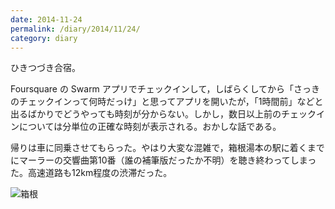 ```yaml
---
date: 2014-11-24
permalink: /diary/2014/11/24/
category: diary
---
```


ひきつづき合宿。

Foursquare の Swarm アプリでチェックインして，しばらくしてから「さっきのチェックインって何時だっけ」と思ってアプリを開いたが，「1時間前」などと出るばかりでどうやっても時刻が分からない。しかし，数日以上前のチェックインについては分単位の正確な時刻が表示される。おかしな話である。

帰りは車に同乗させてもらった。やはり大変な混雑で，箱根湯本の駅に着くまでにマーラーの交響曲第10番（誰の補筆版だったか不明）を聴き終わってしまった。高速道路も12km程度の渋滞だった。

![箱根](http://instagram.com/p/vxPKMsyLug/media?size=l "箱根")